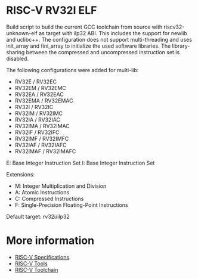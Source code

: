 RISC-V RV32I ELF
================

Build script to build the current GCC toolchain from source with riscv32-unknown-elf as target with ilp32 ABI.
This includes the support for newlib and uclibc++.
The configuration does not support multi-threading and uses init_array and fini_array to initialize the used software libraries.
The library-sharing between the compressed and uncompressed instruction set is disabled.

The following configurations were added for multi-lib:
- RV32E / RV32EC
- RV32EM / RV32EMC
- RV32EA / RV32EAC
- RV32EMA / RV32EMAC
- RV32I / RV32IC
- RV32IM / RV32IMC
- RV32IA / RV32IAC
- RV32IMA / RV32IMAC
- RV32IF / RV32IFC
- RV32IMF / RV32IMFC
- RV32IAF / RV32IAFC
- RV32IMAF / RV32IMAFC

E: Base Integer Instruction Set
I: Base Integer Instruction Set

Extensions:

- M: Integer Multiplication and Division
- A: Atomic Instructions
- C: Compressed Instructions
- F: Single-Precision Floating-Point Instructions

Default target: rv32i/ilp32

More information
================

- [RISC-V Specifications](https://riscv.org/specifications/)
- [RISC-V Tools](https://github.com/riscv/riscv-tools)
- [RISC-V Toolchain](https://github.com/riscv/riscv-gnu-toolchain)
